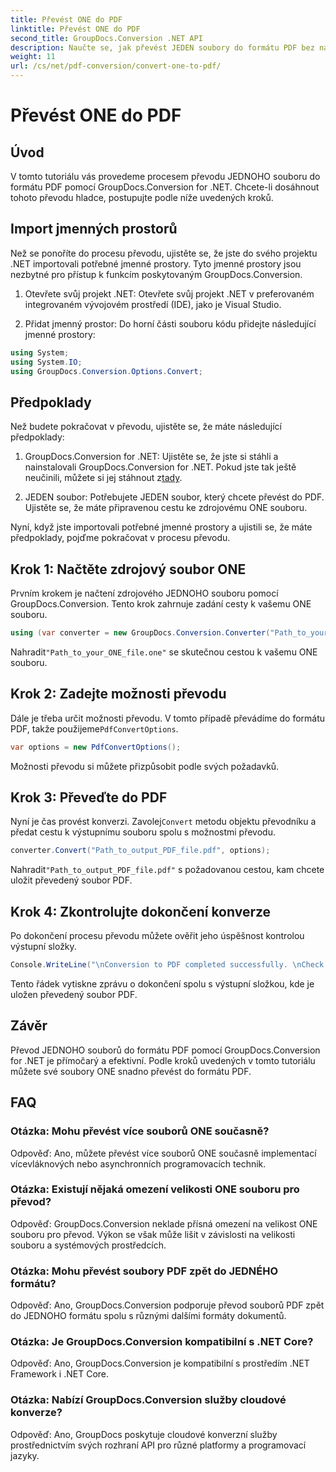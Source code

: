 ```yaml
---
title: Převést ONE do PDF
linktitle: Převést ONE do PDF
second_title: GroupDocs.Conversion .NET API
description: Naučte se, jak převést JEDEN soubory do formátu PDF bez námahy pomocí GroupDocs.Conversion for .NET. Postupujte podle našeho podrobného průvodce.
weight: 11
url: /cs/net/pdf-conversion/convert-one-to-pdf/
---
```


# Převést ONE do PDF

## Úvod

V tomto tutoriálu vás provedeme procesem převodu JEDNOHO souboru do formátu PDF pomocí GroupDocs.Conversion for .NET. Chcete-li dosáhnout tohoto převodu hladce, postupujte podle níže uvedených kroků.

## Import jmenných prostorů

Než se ponoříte do procesu převodu, ujistěte se, že jste do svého projektu .NET importovali potřebné jmenné prostory. Tyto jmenné prostory jsou nezbytné pro přístup k funkcím poskytovaným GroupDocs.Conversion.

1. Otevřete svůj projekt .NET: Otevřete svůj projekt .NET v preferovaném integrovaném vývojovém prostředí (IDE), jako je Visual Studio.

2. Přidat jmenný prostor: Do horní části souboru kódu přidejte následující jmenné prostory:

```csharp
using System;
using System.IO;
using GroupDocs.Conversion.Options.Convert;
```

## Předpoklady

Než budete pokračovat v převodu, ujistěte se, že máte následující předpoklady:

1.  GroupDocs.Conversion for .NET: Ujistěte se, že jste si stáhli a nainstalovali GroupDocs.Conversion for .NET. Pokud jste tak ještě neučinili, můžete si jej stáhnout z[tady](https://releases.groupdocs.com/conversion/net/).

2. JEDEN soubor: Potřebujete JEDEN soubor, který chcete převést do PDF. Ujistěte se, že máte připravenou cestu ke zdrojovému ONE souboru.

Nyní, když jste importovali potřebné jmenné prostory a ujistili se, že máte předpoklady, pojďme pokračovat v procesu převodu.

## Krok 1: Načtěte zdrojový soubor ONE

Prvním krokem je načtení zdrojového JEDNOHO souboru pomocí GroupDocs.Conversion. Tento krok zahrnuje zadání cesty k vašemu ONE souboru.

```csharp
using (var converter = new GroupDocs.Conversion.Converter("Path_to_your_ONE_file.one"))
```

 Nahradit`"Path_to_your_ONE_file.one"` se skutečnou cestou k vašemu ONE souboru.

## Krok 2: Zadejte možnosti převodu

 Dále je třeba určit možnosti převodu. V tomto případě převádíme do formátu PDF, takže použijeme`PdfConvertOptions`.

```csharp
var options = new PdfConvertOptions();
```

Možnosti převodu si můžete přizpůsobit podle svých požadavků.

## Krok 3: Převeďte do PDF

 Nyní je čas provést konverzi. Zavolej`Convert` metodu objektu převodníku a předat cestu k výstupnímu souboru spolu s možnostmi převodu.

```csharp
converter.Convert("Path_to_output_PDF_file.pdf", options);
```

 Nahradit`"Path_to_output_PDF_file.pdf"` s požadovanou cestou, kam chcete uložit převedený soubor PDF.

## Krok 4: Zkontrolujte dokončení konverze

Po dokončení procesu převodu můžete ověřit jeho úspěšnost kontrolou výstupní složky.

```csharp
Console.WriteLine("\nConversion to PDF completed successfully. \nCheck output in {0}", outputFolder);
```

Tento řádek vytiskne zprávu o dokončení spolu s výstupní složkou, kde je uložen převedený soubor PDF.

## Závěr

Převod JEDNOHO souborů do formátu PDF pomocí GroupDocs.Conversion for .NET je přímočarý a efektivní. Podle kroků uvedených v tomto tutoriálu můžete své soubory ONE snadno převést do formátu PDF.

## FAQ

### Otázka: Mohu převést více souborů ONE současně?

Odpověď: Ano, můžete převést více souborů ONE současně implementací vícevláknových nebo asynchronních programovacích technik.

### Otázka: Existují nějaká omezení velikosti ONE souboru pro převod?

Odpověď: GroupDocs.Conversion neklade přísná omezení na velikost ONE souboru pro převod. Výkon se však může lišit v závislosti na velikosti souboru a systémových prostředcích.

### Otázka: Mohu převést soubory PDF zpět do JEDNÉHO formátu?

Odpověď: Ano, GroupDocs.Conversion podporuje převod souborů PDF zpět do JEDNOHO formátu spolu s různými dalšími formáty dokumentů.

### Otázka: Je GroupDocs.Conversion kompatibilní s .NET Core?

Odpověď: Ano, GroupDocs.Conversion je kompatibilní s prostředím .NET Framework i .NET Core.

### Otázka: Nabízí GroupDocs.Conversion služby cloudové konverze?

Odpověď: Ano, GroupDocs poskytuje cloudové konverzní služby prostřednictvím svých rozhraní API pro různé platformy a programovací jazyky.